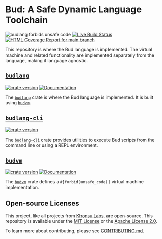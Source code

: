 # Bud: A Safe Dynamic Language Toolchain

![budlang forbids unsafe code](https://img.shields.io/badge/unsafe-forbid-success)
[![Live Build Status](https://img.shields.io/github/workflow/status/khonsulabs/budlang/Tests/main)](https://github.com/khonsulabs/budlang/actions?query=workflow:Tests)
[![HTML Coverage Report for `main` branch](https://khonsulabs.github.io/budlang/coverage/badge.svg)](https://khonsulabs.github.io/budlang/coverage/)

This repository is where the Bud language is implemented. The virtual machine
and related functionality are implemented separately from the language, making
it language agnostic.

## [`budlang`][budlang]

[![crate version](https://img.shields.io/crates/v/budlang.svg)](https://crates.io/crates/budlang) [![Documentation](https://img.shields.io/badge/docs-main-informational)](https://khonsulabs.github.io/budlang/main/budlang)

The [`budlang`][budlang] crate is where the Bud language is implemented. It is
built using [`budvm`][budvm].

## [`budlang-cli`][budlang-cli]

[![crate version](https://img.shields.io/crates/v/budlang-cli.svg)](https://crates.io/crates/budlang-cli)

The [`budlang-cli`][budlang-cli] crate provides utilities to execute Bud scripts
from the command line or using a REPL environment.

## [`budvm`][budvm]

[![crate version](https://img.shields.io/crates/v/budvm.svg)](https://crates.io/crates/budvm) [![Documentation](https://img.shields.io/badge/docs-main-informational)](https://khonsulabs.github.io/budvm/main/budvm)

The [`budvm`][budvm] crate defines a `#[forbid(unsafe_code)]` virtual machine
implementation.

[budlang]: https://github.com/khonsulabs/budlang/blob/main/budlang
[budvm]: https://github.com/khonsulabs/budlang/blob/main/budvm
[budlang-cli]: https://github.com/khonsulabs/budlang/blob/main/budlang-cli

## Open-source Licenses

This project, like all projects from [Khonsu Labs](https://khonsulabs.com/), are
open-source. This repository is available under the [MIT License](./LICENSE-MIT)
or the [Apache License 2.0](./LICENSE-APACHE).

To learn more about contributing, please see [CONTRIBUTING.md](./CONTRIBUTING.md).

